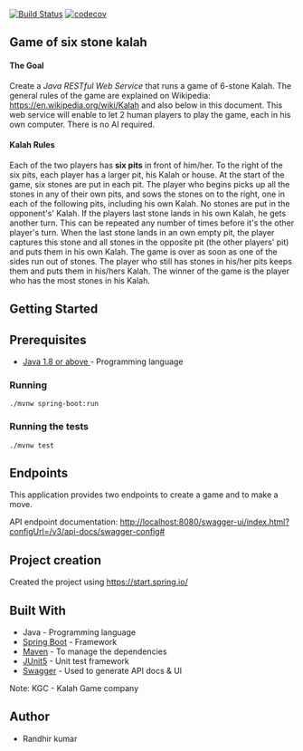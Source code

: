 [![Build Status](https://api.travis-ci.com/krandhir/kalahonline.svg?branch=main)](https://travis-ci.com/krandhir/kalahonline)
[![codecov](https://codecov.io/gh/krandhir/kalahonline/branch/main/graph/badge.svg?token=MbDdfa21zs)](https://codecov.io/gh/krandhir/kalahonline)

## Game of six stone kalah

#### The Goal
Create a *Java RESTful Web Service* that runs a game of 6-stone Kalah. The general rules
of the game are explained on Wikipedia: https://en.wikipedia.org/wiki/Kalah and also below in this document.
This web service will enable to let 2 human players to play the game, each in his own computer. There is no AI
required.

#### Kalah Rules
Each of the two players has **six pits** in front of him/her. To the right of the six pits, each player has a larger pit, his
Kalah or house.
At the start of the game, six stones are put in each pit.
The player who begins picks up all the stones in any of their own pits, and sows the stones on to the right, one in
each of the following pits, including his own Kalah. No stones are put in the opponent's' Kalah. If the players last
stone lands in his own Kalah, he gets another turn. This can be repeated any number of times before it's the other
player's turn.
When the last stone lands in an own empty pit, the player captures this stone and all stones in the opposite pit (the
other players' pit) and puts them in his own Kalah.
The game is over as soon as one of the sides run out of stones. The player who still has stones in his/her pits keeps
them and puts them in his/hers Kalah. The winner of the game is the player who has the most stones in his Kalah.

## Getting Started

## Prerequisites

* [Java 1.8 or above ](http://www.oracle.com/technetwork/java/javase/downloads/index.html) - Programming language

### Running

```
./mvnw spring-boot:run
```

### Running the tests

```
./mvnw test
```

## Endpoints
This application provides two endpoints to create a game and to make a move.

API endpoint documentation: <http://localhost:8080/swagger-ui/index.html?configUrl=/v3/api-docs/swagger-config#>

## Project creation
Created the project using <https://start.spring.io/>

## Built With

* Java - Programming language
* [Spring Boot](https://projects.spring.io/spring-boot/) - Framework
* [Maven](https://maven.apache.org) - To manage the dependencies
* [JUnit5](https://junit.org/junit5/) - Unit test framework
* [Swagger](https://swagger.io) - Used to generate API docs & UI

Note: KGC - Kalah Game company

## Author

* Randhir kumar
